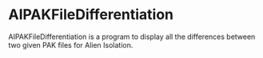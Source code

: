 # AIPAKFileDifferentiation
AIPAKFileDifferentiation is a program to display all the differences between two given PAK files for Alien Isolation.
